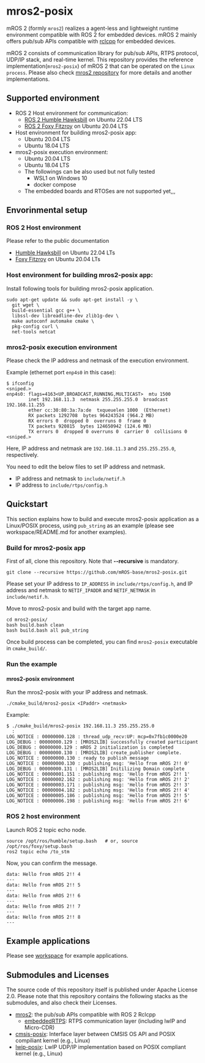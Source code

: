 # mros2-posix

mROS 2 (formly `mros2`) realizes a agent-less and lightweight runtime environment compatible with ROS 2 for embedded devices. mROS 2 mainly offers pub/sub APIs compatible with [rclcpp](https://docs.ros2.org/dashing/api/rclcpp/index.html) for embedded devices.

mROS 2 consists of communication library for pub/sub APIs, RTPS protocol, UDP/IP stack, and real-time kernel. This repository provides the reference implementation(`mros2-posix`) of mROS 2 that can be operated on the `Linux process`. Please also check [mros2 repository](https://github.com/mROS-base/mros2) for more details and another implementations.

## Supported environment

* ROS 2 Host environment for communication:
  * [ROS 2 Humble Hawksbill](https://docs.ros.org/en/humble/index.html) on Ubuntu 22.04 LTS
  * [ROS 2 Foxy Fitzroy](https://docs.ros.org/en/foxy/index.html) on Ubuntu 20.04 LTS
* Host environment for building mros2-posix app:
  * Ubuntu 20.04 LTS
  * Ubuntu 18.04 LTS
* mros2-posix execution environment:
  * Ubuntu 20.04 LTS
  * Ubuntu 18.04 LTS
  * The followings can be also used but not fully tested
	  * WSL1 on Windows 10
	  * docker compose
  * The embedded boards and RTOSes are not supported yet,,,

## Envorinmental setup

### ROS 2 Host environment

Please refer to the public documentation

* [Humble Hawksbill](https://docs.ros.org/en/humble/Installation.html) on Ubuntu 22.04 LTs
* [Foxy Fitzroy](https://docs.ros.org/en/foxy/Installation.html) on Ubuntu 20.04 LTs

### Host environment for building mros2-posix app:

Install following tools for building mros2-posix application.

```
sudo apt-get update && sudo apt-get install -y \
  git wget \
  build-essential gcc g++ \
  libssl-dev libreadline-dev zlib1g-dev \
  make autoconf automake cmake \
  pkg-config curl \
  net-tools netcat
```

### mros2-posix execution environment

Please check the IP address and netmask of the execution environment. 

Example (ethernet port `enp4s0` in this case):

```
$ ifconfig
<sniped.>
enp4s0: flags=4163<UP,BROADCAST,RUNNING,MULTICAST>  mtu 1500
        inet 192.168.11.3  netmask 255.255.255.0  broadcast 192.168.11.255
        ether cc:30:80:3a:7a:de  txqueuelen 1000  (Ethernet)
        RX packets 1292708  bytes 964243524 (964.2 MB)
        RX errors 0  dropped 0  overruns 0  frame 0
        TX packets 920815  bytes 124650942 (124.6 MB)
        TX errors 0  dropped 0 overruns 0  carrier 0  collisions 0
<sniped.>
```

Here, IP address and netmask are `192.168.11.3` and `255.255.255.0`, respectively.

You need to edit the below files to set IP address and netmask.

* IP address and netmask to `include/netif.h`
* IP address to `include/rtps/config.h`

## Quickstart

This section explains how to build and execute mros2-posix application as a Linux/POSIX process, using `pub_string` as an example (please see workspace/README.md for another examples).


### Build for mros2-posix app

First of all, clone this repository. Note that **--recursive** is mandatory.

```
git clone --recursive https://github.com/mROS-base/mros2-posix.git
```

Please set your IP address to `IP_ADDRESS` in `include/rtps/config.h`, and IP address and netmask to `NETIF_IPADDR` and `NETIF_NETMASK` in `include/netif.h`.

Move to mros2-posix and build with the target app name.

```
cd mros2-posix/
bash build.bash clean
bash build.bash all pub_string
```

Once build process can be completed, you can find `mros2-posix` executable in `cmake_build/`. 

### Run the example

#### mros2-posix environment

Run the mros2-posix with your IP address and netmask.

```
./cmake_build/mros2-posix <IPaddr> <netmask>
```

Example:

```
$ ./cmake_build/mros2-posix 192.168.11.3 255.255.255.0
  :
LOG_NOTICE : 00000000.128 : thread_udp_recv:UP: mcp=0x7fb1c0000e20
LOG_DEBUG : 00000000.129 : [MROS2LIB] successfully created participant
LOG_DEBUG : 00000000.129 : mROS 2 initialization is completed
LOG_DEBUG : 00000000.130 : [MROS2LIB] create_publisher complete.
LOG_NOTICE : 00000000.130 : ready to publish message
LOG_NOTICE : 00000000.130 : publishing msg: 'Hello from mROS 2!! 0'
LOG_DEBUG : 00000000.131 : [MROS2LIB] Initilizing Domain complete
LOG_NOTICE : 00000001.151 : publishing msg: 'Hello from mROS 2!! 1'
LOG_NOTICE : 00000002.162 : publishing msg: 'Hello from mROS 2!! 2'
LOG_NOTICE : 00000003.171 : publishing msg: 'Hello from mROS 2!! 3'
LOG_NOTICE : 00000004.182 : publishing msg: 'Hello from mROS 2!! 4'
LOG_NOTICE : 00000005.186 : publishing msg: 'Hello from mROS 2!! 5'
LOG_NOTICE : 00000006.198 : publishing msg: 'Hello from mROS 2!! 6'
```

### ROS 2 host environment

Launch ROS 2 topic echo node.

```
source /opt/ros/humble/setup.bash   # or, source /opt/ros/foxy/setup.bash
ros2 topic echo /to_stm
```

Now, you can confirm the message.
```
data: Hello from mROS 2!! 4
---
data: Hello from mROS 2!! 5
---
data: Hello from mROS 2!! 6
---
data: Hello from mROS 2!! 7
---
data: Hello from mROS 2!! 8
---
```

## Example applications

Please see [workspace](https://github.com/mROS-base/mros2-posix/tree/main/workspace) for example applications.

## Submodules and Licenses

The source code of this repository itself is published under Apache License 2.0.
Please note that this repository contains the following stacks as the submodules, and also check their Licenses.

* [mros2](https://github.com/mROS-base/mros2): the pub/sub APIs compatible with ROS 2 Rclcpp
  * [embeddedRTPS](https://github.com/mROS-base/embeddedRTPS): RTPS communication layer (including lwIP and Micro-CDR)
* [cmsis-posix](https://github.com/mROS-base/cmsis-posix): Interface layer between CMSIS OS API and POSIX compiliant kernel (e.g., Linux)
* [lwip-posix](https://github.com/mROS-base/lwip-posix): LwIP UDP/IP implementation based on POSIX compliant kernel (e.g., Linux)
